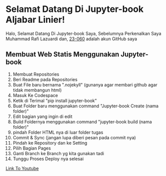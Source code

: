 # Selamat Datang Di Jupyter-book Aljabar Linier! 

Halo, Selamat Datang Di Jupyter-book Saya, Sebelumnya Perkenalkan Saya Muhammad Rafi Lazuardi dan, [23-060](https://github.com/23-060) adalah akun GitHub saya

## Membuat Web Statis Menggunakan Jupyter-book

1. Membuat Repositories
2. Beri Readme pada Repositories
3. Buat File baru bernama ".nojekyll" (gunanya agar membari github agar tidak membangun html)
4. Masuk Ke Codespace
5. Ketik di Terimal "pip install jupyter-book"
6. Buat Folder baru menggunakan command "Jupyter-book Create (nama folder)"
7. Edit bagian yang ingin di edit
8. Build Foldernya menggunakan command "jupyter-book build (nama folder)"
9. pindah Folder HTML nya di luar folder tugas
8. Commit & Sync (jangan lupa diberi pesan pada commit nya)
9. Pindah ke Repository dan ke Setting
10. Pilih Bagian Pages
11. Ganti Branch ke Branch yg kita gunakan tadi
12. Tunggu Proses Deploy nya selesai

[Link To Youtube](https://www.youtube.com/watch?v=iWBcHd-rWlo)

```{tableofcontents}
```
